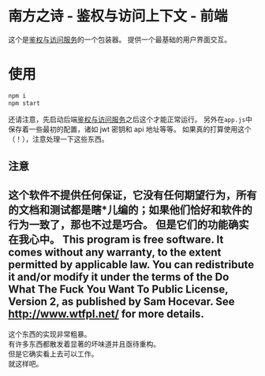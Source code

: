 # 南方之诗 - 鉴权与访问上下文 - 前端
这个是[鉴权与访问服务](https://github.com/YuJuncen/verse-of-south-identify)的一个包装器。
提供一个最基础的用户界面交互。

# 使用
```bash
npm i
npm start
```
还请注意，先启动后端[鉴权与访问服务](https://github.com/YuJuncen/verse-of-south-identify)之后这个才能正常运行。
另外在`app.js`中保存着一些最初的配置，诸如 jwt 密钥和 api 地址等等。
如果真的打算使用这个（！），注意处理一下这些东西。

## 注意
**这个软件不提供任何保证，它没有任何期望行为，所有的文档和测试都是瞎*儿编的；如果他们恰好和软件的行为一致了，那也不过是巧合。**
**但是它们的功能确实在我心中。**
This program is free software. It comes without any warranty, to
the extent permitted by applicable law. You can redistribute it
and/or modify it under the terms of the Do What The Fuck You Want
To Public License, Version 2, as published by Sam Hocevar. See
http://www.wtfpl.net/ for more details.  
---
这个东西的实现非常粗暴。  
有许多东西都散发着显著的坏味道并且亟待重构。  
但是它确实看上去可以工作。  
就这样吧。  
